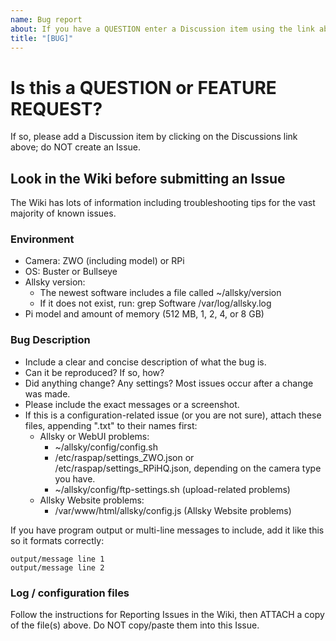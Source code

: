 ```yaml
---
name: Bug report
about: If you have a QUESTION enter a Discussion item using the link above.  Do NOT enter an Issue.
title: "[BUG]"
---
```



<!-- =========================================================== -->

# Is this a QUESTION or FEATURE REQUEST?

If so, please add a Discussion item by clicking on the Discussions link above;  do NOT create an Issue. 




<!-- =========================================================== -->
## Look in the Wiki before submitting an Issue
The Wiki has lots of information including troubleshooting tips for the vast majority of known issues.



<!-- =================================================================================================== -->
<!-- ============= Delete this line and everything above it before submitting this Issue =============== -->




<!-- ==================== Section 1 ==================== -->
### Environment

* Camera:  ZWO (including model)  or  RPi
* OS: Buster or Bullseye
* Allsky version:
     * The newest software includes a file called  ~/allsky/version
     * If it does not exist, run:       grep Software /var/log/allsky.log
* Pi model and amount of memory (512 MB, 1, 2, 4, or 8 GB)


<!-- ==================== Section 2 ==================== -->
<!-- Leave the next line but delete the remaining lines in this section after you've entered your information. -->

### Bug Description

* Include a clear and concise description of what the bug is.
* Can it be reproduced?  If so, how?
* Did anything change?  Any settings?  Most issues occur after a change was made.
* Please include the exact messages or a screenshot.
* If this is a configuration-related issue (or you are not sure), attach these files, appending ".txt" to their names first:
  * Allsky or WebUI problems:
    * ~/allsky/config/config.sh
    * /etc/raspap/settings_ZWO.json  or  /etc/raspap/settings_RPiHQ.json, depending on the camera type you have.
    * ~/allsky/config/ftp-settings.sh (upload-related problems)
  * Allsky Website problems:
    * /var/www/html/allsky/config.js (Allsky Website problems)


If you have program output or multi-line messages to include,
add it like this so it formats correctly:

~~~
output/message line 1
output/message line 2
~~~


<!-- ==================== Section 3 ==================== -->
<!-- Leave the next line but delete the remaining lines in this section after you've atached any files. -->

### Log / configuration files

Follow the instructions for Reporting Issues in the Wiki, then ATTACH a copy of the file(s) above.
Do NOT copy/paste them into this Issue.
